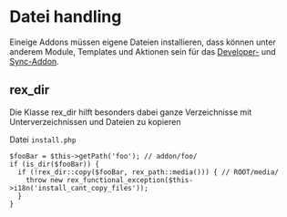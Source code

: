 # Datei handling

Eineige Addons müssen eigene Dateien installieren, dass können unter anderem Module, Templates und Aktionen sein für das [Developer-](http://www.redaxo.org/de/download/addons/?addon_id=338&searchtxt=developer&cat_id=-1) und [Sync-Addon](http://www.redaxo.org/de/download/addons/?addon_id=1258&searchtxt=sync&cat_id=-1).

## rex_dir

Die Klasse rex_dir hilft besonders dabei ganze Verzeichnisse mit Unterverzeichnissen und Dateien zu kopieren

Datei `install.php`

```
$fooBar = $this->getPath('foo'); // addon/foo/
if (is_dir($fooBar)) {
  if (!rex_dir::copy($fooBar, rex_path::media())) { // ROOT/media/
    throw new rex_functional_exception($this->i18n('install_cant_copy_files'));
  }
}
```